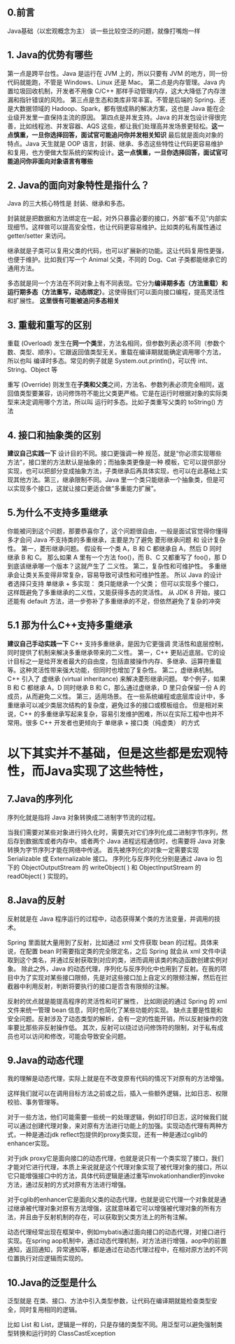 ## 0.前言
Java基础（以宏观概念为主）
谈一些比较空泛的问题，就像打嘴炮一样

## 1. Java的优势有哪些


第一点是跨平台性。Java 是运行在 JVM 上的，所以只要有 JVM 的地方，同一份代码就能跑，不管是 Windows、Linux 还是 Mac。
第二点是内存管理。Java 内置垃圾回收机制，开发者不用像 C/C++ 那样手动管理内存，这大大降低了内存泄漏和指针错误的风险。
第三点是生态和类库非常丰富。不管是后端的 Spring、还是大数据领域的 Hadoop、Spark，都有很成熟的解决方案，这也是 Java 能在企业级开发里一直保持主流的原因。
第四点是并发支持。Java 的并发包设计得很完善，比如线程池、并发容器、AQS 这些，都让我们处理高并发场景更轻松。**这一点慎重，一旦你选择回答，面试官可能追问你并发相关知识**
最后就是面向对象的特点。Java 天生就是 OOP 语言，封装、继承、多态这些特性让代码更容易维护和复用，也方便做大型系统的架构设计。**这一点慎重，一旦你选择回答，面试官可能追问你非面向对象语言有哪些**



## 2. Java的面向对象特性是指什么？
Java 的三大核心特性是 封装、继承和多态。

封装就是把数据和方法绑定在一起，对外只暴露必要的接口，外部“看不见”内部实现细节。这样做可以提高安全性，也让代码更容易维护。比如类的私有属性通过 getter/setter 来访问。

继承就是子类可以复用父类的代码，也可以扩展新的功能。这让代码复用性更强，也便于维护。比如我们写一个 Animal 父类，不同的 Dog、Cat 子类都能继承它的通用方法。

多态就是同一个方法在不同对象上有不同表现。它分为**编译期多态（方法重载）和运行期多态（方法重写，动态绑定）**。这使得我们可以面向接口编程，提高灵活性和扩展性。 **这里很有可能被追问多态相关**

## 3. 重载和重写的区别
重载 (Overload) 发生在**同一个类**里，方法名相同，但参数列表必须不同（参数个数、类型、顺序）。它跟返回值类型无关。重载在编译期就能确定调用哪个方法，所以也叫 编译时多态。常见的例子就是 System.out.println()，可以传 int、String、Object 等

重写 (Override) 则发生在**子类和父类**之间，方法名、参数列表必须完全相同，返回值类型要兼容，访问修饰符不能比父类更严格。它是在运行时根据对象的实际类型来决定调用哪个方法，所以叫 运行时多态。比如子类重写父类的 toString() 方法

## 4. 接口和抽象类的区别
**建议自己实践一下**
设计目的不同。接口更强调一种 规范，就是“你必须实现哪些方法”，接口里的方法默认是抽象的；而抽象类更像是一种 模板，它可以提供部分实现，也可以把部分变成抽象方法，子类继承后再具体实现，也可以在此基础上实现其他方法。第三，继承限制不同。Java 里一个类只能继承一个抽象类，但是可以实现多个接口，这就让接口更适合做“多重能力扩展”。

## 5.为什么不支持多重继承
你能被问到这个问题，那要恭喜你了，这个问题很自由，一般是面试官觉得你懂得多才会问
Java 不支持类的多重继承，主要是为了避免 菱形继承问题 和 设计复杂性。
第一，菱形继承问题。
假设有一个类 A，B 和 C 都继承自 A，然后 D 同时继承 B 和 C。
那么如果 A 里有一个方法 foo()，而 B、C 又都重写了 foo()，那 D 到底该继承哪一个版本？这就产生了 二义性。
第二，复杂性和可维护性。
多重继承会让类关系变得非常复杂，容易导致可读性和可维护性差。
所以 Java 的设计者选择只支持 单继承 + 多实现：
类只能继承一个父类；
但可以实现多个接口，这样既避免了多重继承的二义性，又能获得多态的灵活性。
从 JDK 8 开始，接口还能有 default 方法，进一步弥补了多重继承的不足，但依然避免了复杂的冲突

## 5.1 那为什么C++支持多重继承
**建议自己手动实践一下**
C++ 支持多重继承，是因为它更强调 灵活性和底层控制，同时提供了机制来解决多重继承带来的二义性。
第一，C++ 更贴近底层。它的设计目标之一是给开发者最大的自由度，包括直接操作内存、多继承、运算符重载等。这种灵活性带来强大功能，但同时也增加了复杂性。
第二，虚继承机制。
C++ 引入了 虚继承 (virtual inheritance) 来解决菱形继承问题。
举个例子，如果 B 和 C 都继承 A，D 同时继承 B 和 C，那么通过虚继承，D 里只会保留一份 A 的成员，从而避免二义性。
第三，适用场景。
在一些系统编程或底层库设计中，多重继承可以减少类层次结构的复杂度，避免过多的接口或模板组合。
但是相对来说，C++ 的多重继承写起来复杂，容易引发维护困难，所以在实际工程中也并不常用。很多 C++ 开发者也更倾向于 单继承 + 接口类（纯虚类） 的方式


# 以下其实并不基础，但是这些都是宏观特性，而Java实现了这些特性，


## 7.Java的序列化
序列化就是指将 Java 对象转换成二进制字节流的过程。

当我们需要对某些对象进行持久化时，需要先对它们序列化成二进制字节序列，然后存到数据库或者内存中。或者两个 Java 进程远程通信时，也需要将 Java 对象转换为字节序列才能在网络中传送。
首先被序列化的对象一定需要实现 Serializable 或 Externalizable 接口。
序列化与反序列化分别是通过 Java io 包下的 ObjectOutputStream 的 writeObject( ) 和 ObjectInputStream 的 readObject( ) 实现的。

## 8.Java的反射
反射就是在 Java 程序运行的过程中，动态获得某个类的方法变量，并调用的技术。

Spring 里面就大量用到了反射，比如通过 xml 文件获取 bean 的过程。具体来说，在配置 bean 时需要指定类的完全限定名，之后 Spring 就会从 xml 文件中读取到这个类名，并通过反射获取到对应的类，进而调用该类的构造函数创建实例对象。
除此之外，Java 的动态代理，序列化与反序列化中也用到了反射。在我的项目中为了实现对某些接口限频，先是对这些接口加上自定义的限频注解，然后在拦截器中利用反射，判断将要执行的接口是否含有限频的注解。

反射的优点就是能提高程序的灵活性和可扩展性，
比如刚说的通过 Spring 的 xml 文件来统一管理 bean 信息，同时也简化了某些功能的实现。
缺点主要是性能和安全问题。反射涉及了动态类型的解析，会有一定的性能开销，所以反射操作的效率要比那些非反射操作低。
其次，反射可以绕过访问修饰符的限制，对于私有成员也可以访问和修改，可能会导致安全问题。



## 9.Java的动态代理
我的理解是动态代理，实际上就是在不改变原有代码的情况下对原有的方法增强。



这样我们就可以在调用目标方法之前或之后，插入一些额外逻辑，比如日志、权限校验、事务管理等。

对于一些方法，他们可能需要一些统一的处理逻辑，例如打印日志，这时候我们就可以通过创建代理对象，来对原有方法进行功能上的加强。实现动态代理有两种方式，一种是通过jdk reflect包提供的proxy类实现，还有一种是通过cglib的enhancer实现。

对于jdk proxy它是面向接口的动态代理，也就是说只有一个类实现了接口，我们才能对它进行代理，本质上来说就是这个代理对象实现了被代理对象的接口，所以它只能增强接口中的方法，具体代码逻辑是通过重写invokationhandler的invoke方法，通过反射的方式对原有方法进行增强。

对于cglib的enhancer它是面向父类的动态代理，也就是说它代理一个对象就是通过继承被代理对象对原有方法增强，这就意味着它可以增强被代理对象的所有方法，并且由于反射机制的存在，可以获取到父类方法上的所有注解。

动态代理经常出现在框架中，例如mybatis通过面向接口的动态代理，对接口进行实现。在spring aop机制中，通过动态代理机制，对方法进行增强，aop中的前置通知，返回通知，异常通知等，都是通过在动态代理过程中，在相对原方法的不同位置执行对应逻辑而实现的。


## 10.Java的泛型是什么
泛型就是 在类、接口、方法中引入类型参数，让代码在编译期就能检查类型安全，同时复用相同的逻辑。

比如 List<String> 和 List<Integer>，逻辑是一样的，只是存储的类型不同。用泛型可以避免强制类型转换和运行时的 ClassCastException







